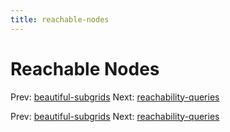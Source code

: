```yaml
---
title: reachable-nodes
---
```




# Reachable Nodes

Prev:
[beautiful-subgrids](beautiful-subgrids.md)
Next:
[reachability-queries](reachability-queries.md)

Prev:
[beautiful-subgrids](beautiful-subgrids.md)
Next:
[reachability-queries](reachability-queries.md)
